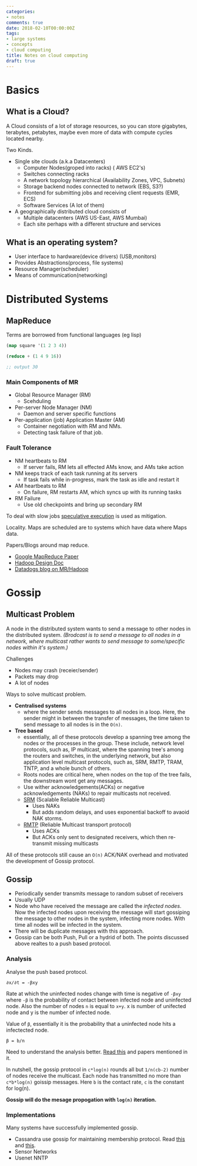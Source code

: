 ```yaml
---
categories:
- notes
comments: true
date: 2018-02-10T00:00:00Z
tags:
- large systems
- concepts
- cloud computing
title: Notes on cloud computing
draft: true
---
```


# Basics 

## What is a Cloud? 

A Cloud consists of a lot of storage resources, so you can store gigabytes, terabytes, petabytes, maybe even more of data with compute cycles located nearby. 

Two Kinds. 

* Single site clouds (a.k.a Datacenters)
	- Computer Nodes(groped into racks) ( AWS EC2's)
	- Switches connecting racks 
	- A network topology hierarchical (Availability Zones, VPC, Subnets)
	- Storage backend nodes connected to network (EBS, S3?)
	- Frontend for submitting jobs and receiving client requests (EMR, ECS)
	- Software Services (A lot of them)
* A geographically distributed cloud consists of 
	- Multiple datacenters (AWS US-East, AWS Mumbai)
	- Each site perhaps with a different structure and services

## What is an operating system? 

- User interface to hardware(device drivers) (USB,monitors)
- Provides Abstractions(process, file systems)
- Resource Manager(scheduler)
- Means of communication(networking)

# Distributed Systems

## MapReduce

Terms are borrowed from functional languages (eg lisp)

``` lisp 
(map square '(1 2 3 4))

(reduce + (1 4 9 16))

;; output 30
```


### Main Components of MR

- Global Resource Manager (RM)
	* Scehduling 
- Per-server Node Manager (NM)
	* Daemon and server specific functions
- Per-application (job) Application Master (AM)
	* Container negotiation with RM and NMs.
	* Detecting task failure of that job.

### Fault Tolerance

- NM heartbeats to RM 
	* If server fails, RM lets all effected AMs know, and AMs take action
- NM keeps track of each task running at its servers 
	* If task fails while in-progress, mark the task as idle and restart it  
- AM heartbeats to RM 
	* On failure, RM restarts AM, which syncs up with its running tasks
- RM Failure 
	* Use old checkpoints and bring up secondary RM

To deal with slow jobs [speculative execution][se] is used as mitigation. 

Locality. Maps are scheduled are to systems which have data where Maps data.

Papers/Blogs around map reduce.   

- [Google MapReduce Paper][mrp]   
- [Hadoop Design Doc][hadoop_design]  
- [Datadogs blog on MR/Hadoop][dd_blog]

# Gossip 

## Multicast Problem

A node in the distributed system wants to send a message to other nodes in the distributed system. *(Brodcast is to send a message to all nodes in a network, where multicast rather wants to send message to some/specific nodes within it's system.)*

Challenges 

- Nodes may crash (receier/sender)
- Packets may drop
- A lot of nodes

Ways to solve multicast problem. 

- **Centralised systems** 
	* where the sender sends messages to all nodes in a loop. Here, the sender might in between the transfer of messages, the time taken to send message to all nodes is in the `O(n)`.
- **Tree based** 
	* essentially, all of these protocols develop a spanning tree among the nodes or the processes in the group. These include, network level protocols, such as, IP multicast, where the spanning tree's among the routers and switches, in the underlying network, but also application level multicast protocols, such as, SRM, RMTP, TRAM, TNTP, and a whole bunch of others. 
	* Roots nodes are critical here, when nodes on the top of the tree fails, the downstream wont get any messages. 
	* Use wither acknowledgements(ACKs) or negative acknowledgements (NAKs) to repair multicasts not received. 
	* [SRM][srm] (Scalable Reliable Multicast) 
		- Uses NAKs
		- But adds random delays, and uses exponential backoff to avaoid NAK storms. 
	* [RMTP][rmtp] (Reliable Multicast transport protocol)
		- Uses ACKs
		- But ACKs only sent to designated receivers, which then re-transmit missing multicasts

All of these protocols still cause an `O(n)` ACK/NAK overhead and motivated the development of Gossip protocol. 

## Gossip 

* Periodically sender transmits message to random subset of receivers
* Usually UDP
* Node who have received the message are called the *infected nodes*. Now the infected nodes upon receiving the message will start gossiping the message to other nodes in the system, infecting more nodes. With time all nodes will be infected in the system.
* There will be duplicate messages with this approach. 
* Gossip can be both Push, Pull or a hydrid of both. The points discussed above realtes to a push based protocol.

### Analysis

Analyse the push based protocol.

```
∂x∕∂t = -βxy
```
Rate at which the uninfected nodes change with time is negative of `-βxy` where `-β` is the probability of contact between infected node and uninfected node. Also the number of nodes `n` is equal to `x+y`. x is number of unifected node and y is the number of infected node.

Value of `β`, essentially it is the probability that a uninfected node hits a infectected node. 

`β = b/n`

Need to understand the analysis better. [Read this][goosip_blog] and papers mentioned in it.

In nutshell, the gossip protocol in `c*log(n)` rounds all but `1/n(cb-2)` number of nodes receive the multicast. Each node has transmitted no more than `c*b*log(n)` goissip messages. Here `b` is the contact rate, `c` is the constant for log(n).

**Gossip will do the mesage propogation with `log(n)` iteration.**

### Implementations 

Many systems have successfully implemented gossip.

* Cassandra use gossip for maintaining membership protocol. Read [this][c_gossip] and [this][c_gossip2].
* Sensor Networks 
* Usenet NNTP


[se]: https://en.wikipedia.org/wiki/Speculative_execution
[mrp]: https://static.googleusercontent.com/media/research.google.com/en//archive/mapreduce-osdi04.pdf
[hadoop_design]: https://hadoop.apache.org/docs/r1.2.1/hdfs_design.pdf
[dd_blog]: https://www.datadoghq.com/blog/hadoop-architecture-overview/
[srm]: http://www.icir.org/floyd/papers/srm_ton.pdf
[rmtp]: https://pdfs.semanticscholar.org/2b55/4ae834827462bc629fde348e239a18ee0ff9.  
[goosip_blog]: http://alvaro-videla.com/2015/12/gossip-protocols.html
[c_gossip]: https://docs.datastax.com/en/cassandra/2.1/cassandra/architecture/architectureGossipAbout_c.html
[c_gossip2]: https://wiki.apache.org/cassandra/ArchitectureGossip